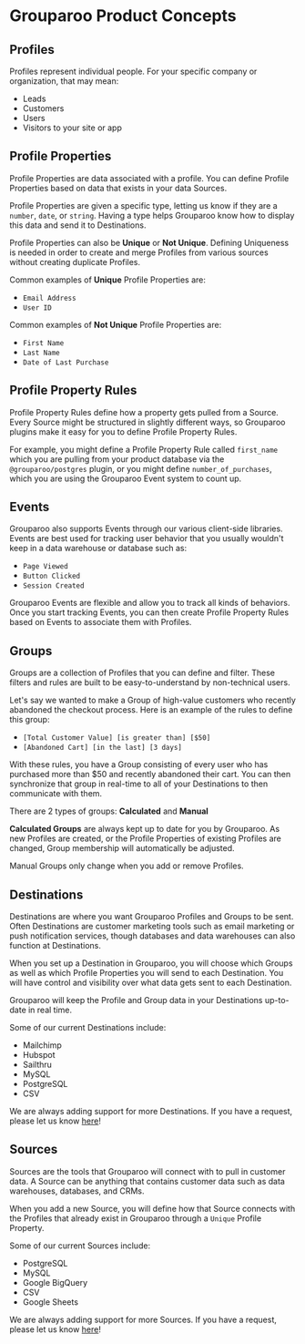 # Grouparoo Product Concepts

## Profiles

Profiles represent individual people. For your specific company or organization, that may mean:

- Leads
- Customers
- Users
- Visitors to your site or app

## Profile Properties

Profile Properties are data associated with a profile. You can define Profile Properties based on data that exists in your data Sources.

Profile Properties are given a specific type, letting us know if they are a `number`, `date`, or `string`. Having a type helps Grouparoo know how to display this data and send it to Destinations.

Profile Properties can also be **Unique** or **Not Unique**. Defining Uniqueness is needed in order to create and merge Profiles from various sources without creating duplicate Profiles.

Common examples of **Unique** Profile Properties are:

- `Email Address`
- `User ID`

Common examples of **Not Unique** Profile Properties are:

- `First Name`
- `Last Name`
- `Date of Last Purchase`

## Profile Property Rules

Profile Property Rules define how a property gets pulled from a Source. Every Source might be structured in slightly different ways, so Grouparoo plugins make it easy for you to define Profile Property Rules.

For example, you might define a Profile Property Rule called `first_name` which you are pulling from your product database via the `@grouparoo/postgres` plugin, or you might define `number_of_purchases`, which you are using the Grouparoo Event system to count up.

## Events

Grouparoo also supports Events through our various client-side libraries. Events are best used for tracking user behavior that you usually wouldn't keep in a data warehouse or database such as:

- `Page Viewed`
- `Button Clicked`
- `Session Created`

Grouparoo Events are flexible and allow you to track all kinds of behaviors. Once you start tracking Events, you can then create Profile Property Rules based on Events to associate them with Profiles.

## Groups

Groups are a collection of Profiles that you can define and filter. These filters and rules are built to be easy-to-understand by non-technical users.

Let's say we wanted to make a Group of high-value customers who recently abandoned the checkout process. Here is an example of the rules to define this group:

- `[Total Customer Value] [is greater than] [$50]`
- `[Abandoned Cart] [in the last] [3 days]`

With these rules, you have a Group consisting of every user who has purchased more than \$50 and recently abandoned their cart. You can then synchronize that group in real-time to all of your Destinations to then communicate with them.

There are 2 types of groups: **Calculated** and **Manual**

**Calculated Groups** are always kept up to date for you by Grouparoo. As new Profiles are created, or the Profile Properties of existing Profiles are changed, Group membership will automatically be adjusted.

Manual Groups only change when you add or remove Profiles.

## Destinations

Destinations are where you want Grouparoo Profiles and Groups to be sent. Often Destinations are customer marketing tools such as email marketing or push notification services, though databases and data warehouses can also function at Destinations.

When you set up a Destination in Grouparoo, you will choose which Groups as well as which Profile Properties you will send to each Destination. You will have control and visibility over what data gets sent to each Destination.

Grouparoo will keep the Profile and Group data in your Destinations up-to-date in real time.

Some of our current Destinations include:

- Mailchimp
- Hubspot
- Sailthru
- MySQL
- PostgreSQL
- CSV

We are always adding support for more Destinations. If you have a request, please let us know [here](https://www.grouparoo.com/meet)!

## Sources

Sources are the tools that Grouparoo will connect with to pull in customer data. A Source can be anything that contains customer data such as data warehouses, databases, and CRMs.

When you add a new Source, you will define how that Source connects with the Profiles that already exist in Grouparoo through a `Unique` Profile Property.

Some of our current Sources include:

- PostgreSQL
- MySQL
- Google BigQuery
- CSV
- Google Sheets

We are always adding support for more Sources. If you have a request, please let us know [here](https://www.grouparoo.com/meet)!
